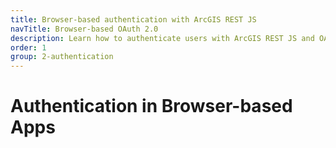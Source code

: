 ```yaml
---
title: Browser-based authentication with ArcGIS REST JS
navTitle: Browser-based OAuth 2.0
description: Learn how to authenticate users with ArcGIS REST JS and OAuth 2.0 in a browser.
order: 1
group: 2-authentication
---
```


# Authentication in Browser-based Apps
